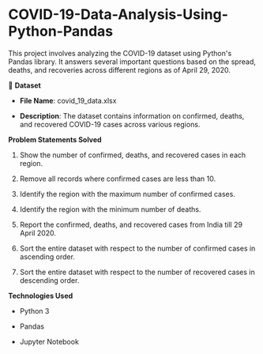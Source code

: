 # COVID-19-Data-Analysis-Using-Python-Pandas

This project involves analyzing the COVID-19 dataset using Python's Pandas library.
It answers several important questions based on the spread, deaths, and recoveries across different regions as of April 29, 2020.

📄 **Dataset**
- **File Name**: covid_19_data.xlsx

- **Description**: The dataset contains information on confirmed, deaths, and recovered COVID-19 cases across various regions.

**Problem Statements Solved**

1) Show the number of confirmed, deaths, and recovered cases in each region.

2) Remove all records where confirmed cases are less than 10.

3) Identify the region with the maximum number of confirmed cases.

4) Identify the region with the minimum number of deaths.

5) Report the confirmed, deaths, and recovered cases from India till 29 April 2020.

6) Sort the entire dataset with respect to the number of confirmed cases in ascending order.

7) Sort the entire dataset with respect to the number of recovered cases in descending order.


**Technologies Used**
- Python 3

- Pandas

- Jupyter Notebook

